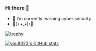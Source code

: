 ### Hi there 👋
- 🌱 I’m currently learning cyber security
- 💪(ง •_•)ง💪



[![trophy](https://github-profile-trophy.vercel.app/?username=you8023&title=Stars,Repositories,Commit)](https://github.com/ryo-ma/github-profile-trophy)

[![you8023's GitHub stats](https://github-readme-stats.vercel.app/api?username=you8023)](https://github.com/anuraghazra/github-readme-stats)

<!--
**you8023/you8023** is a ✨ _special_ ✨ repository because its `README.md` (this file) appears on your GitHub profile.

Here are some ideas to get you started:

- 🔭 I’m currently working on ...
- 🌱 I’m currently learning ...
- 👯 I’m looking to collaborate on ...
- 🤔 I’m looking for help with ...
- 💬 Ask me about ...
- 📫 How to reach me: ...
- 😄 Pronouns: ...
- ⚡ Fun fact: ...
-->
